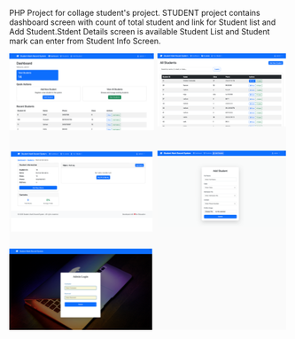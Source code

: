 PHP Project for collage student's project.
STUDENT project contains dashboard screen with count of total student and link for Student list and Add Student.Stdent Details screen is available Student List and Student mark can enter from Student Info Screen.

<img src="https://github.com/8138976373/student/raw/main/images/screens.png" alt="Logo" width="500"  />

